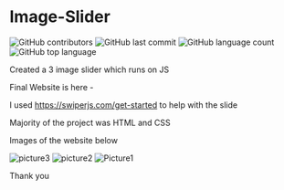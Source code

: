 # Image-Slider

![GitHub contributors](https://img.shields.io/github/contributors/nikhilkalhan92/Image-Slider)
![GitHub last commit](https://img.shields.io/github/last-commit/nikhilkalhan92/Image-Slider)
![GitHub language count](https://img.shields.io/github/languages/count/nikhilkalhan92/Image-Slider)
![GitHub top language](https://img.shields.io/github/languages/top/nikhilkalhan92/Image-Slider)

Created a 3 image slider which runs on JS

Final Website is here - 

I used https://swiperjs.com/get-started to help with the slide

Majority of the project was HTML and CSS

Images of the website below

![picture3](assets/pic1.png)
![picture2](assets/pic2.png)
![Picture1](assets/pic3.png)

Thank you
